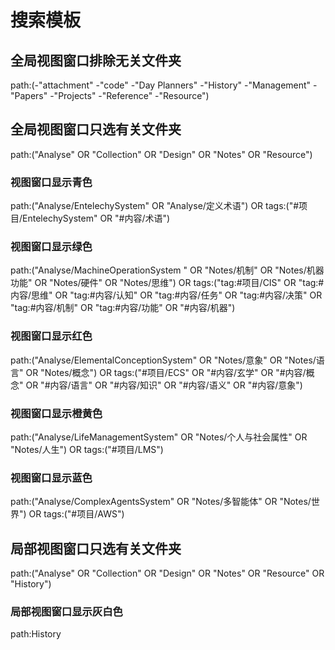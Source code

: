 
# 搜索模板


## 全局视图窗口排除无关文件夹

path:(-"attachment" -"code" -"Day Planners" -"History" -"Management" -"Papers" -"Projects" -"Reference" -"Resource")


## 全局视图窗口只选有关文件夹

path:("Analyse" OR "Collection" OR "Design" OR "Notes" OR "Resource")



### 视图窗口显示青色

path:("Analyse/EntelechySystem" OR "Analyse/定义术语") OR tags:("#项目/EntelechySystem" OR "#内容/术语")


### 视图窗口显示绿色

path:("Analyse/MachineOperationSystem " OR "Notes/机制" OR "Notes/机器功能" OR "Notes/硬件" OR "Notes/思维") OR tags:("tag:#项目/CIS" OR "tag:#内容/思维" OR "tag:#内容/认知" OR "tag:#内容/任务" OR "tag:#内容/决策" OR "tag:#内容/机制" OR "tag:#内容/功能" OR "#内容/机器")


### 视图窗口显示红色

path:("Analyse/ElementalConceptionSystem" OR "Notes/意象" OR "Notes/语言" OR "Notes/概念") OR tags:("#项目/ECS" OR "#内容/玄学" OR "#内容/概念" OR "#内容/语言" OR "#内容/知识" OR "#内容/语义" OR "#内容/意象")


### 视图窗口显示橙黄色

path:("Analyse/LifeManagementSystem" OR "Notes/个人与社会属性" OR "Notes/人生") OR tags:("#项目/LMS")



### 视图窗口显示蓝色

path:("Analyse/ComplexAgentsSystem" OR "Notes/多智能体" OR "Notes/世界") OR tags:("#项目/AWS")


## 局部视图窗口只选有关文件夹

path:("Analyse" OR "Collection" OR "Design" OR "Notes" OR "Resource" OR "History")


### 局部视图窗口显示灰白色

path:History


